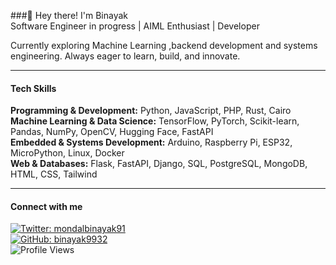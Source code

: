 ###👋 Hey there! I'm Binayak  
Software Engineer in progress | AIML Enthusiast | Developer  

Currently exploring Machine Learning ,backend development and systems engineering. Always eager to learn, build, and innovate.  

---

#### Tech Skills  
**Programming & Development:** Python, JavaScript, PHP, Rust, Cairo  
**Machine Learning & Data Science:** TensorFlow, PyTorch, Scikit-learn, Pandas, NumPy, OpenCV, Hugging Face, FastAPI  
**Embedded & Systems Development:** Arduino, Raspberry Pi, ESP32, MicroPython, Linux, Docker  
**Web & Databases:** Flask, FastAPI, Django, SQL, PostgreSQL, MongoDB, HTML, CSS, Tailwind  

---

#### Connect with me  
[![Twitter: mondalbinayak91](https://img.shields.io/twitter/follow/mondalbinayak91?style=social&color=black)](https://twitter.com/mondalbinayak91)  
[![GitHub: binayak9932](https://img.shields.io/github/followers/binayak9932?label=follow&style=social&color=black)](https://github.com/binayak9932)  
![Profile Views](https://komarev.com/ghpvc/?username=binayak9932&color=blueviolet)  
